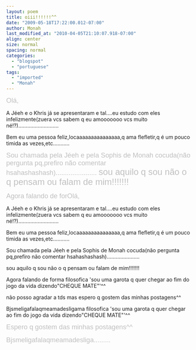 ```yaml
---
layout: poem
title: oiii!!!!!!^^
date: "2009-05-18T17:22:00.012-07:00"
author: Monah
last_modified_at: "2010-04-05T21:10:07.918-07:00"
align: center
size: normal
spacing: normal
categories:
  - "blogspot"
  - "portuguese"
tags:
  - "imported"
  - "Monah"
---
```


<span style="COLOR: rgb(255,255,255);font-family:arial;font-size:130%;color:#c0c0c0;"   >Olá,

A <span class="blsp-spelling-error" id="SPELLING_ERROR_0">Jéeh e o <span class="blsp-spelling-error" id="SPELLING_ERROR_1">Khris já se apresentaram e tal....eu estudo com eles infelizmente(<span class="blsp-spelling-error" id="SPELLING_ERROR_2">zuera <span class="blsp-spelling-error" id="SPELLING_ERROR_3">vcs sabem q eu <span class="blsp-spelling-error" id="SPELLING_ERROR_4">amooooooo <span class="blsp-spelling-error" id="SPELLING_ERROR_5">vcs muito <span class="blsp-spelling-error" id="SPELLING_ERROR_6">né!?)...........................

Bem eu uma pessoa feliz,<span class="blsp-spelling-error" id="SPELLING_ERROR_7">locaaaaaaaaaaaaaaa,q ama <span class="blsp-spelling-error" id="SPELLING_ERROR_8">flefletir,q é um pouco <span class="blsp-spelling-error" id="SPELLING_ERROR_9">timida as vezes,etc...........

<span style="COLOR: rgb(255,255,255);font-family:arial;font-size:130%;color:#c0c0c0;"   >Sou chamada pela <span class="blsp-spelling-error" id="SPELLING_ERROR_10">Jéeh e pela <span class="blsp-spelling-error" id="SPELLING_ERROR_11">Sophis de <span class="blsp-spelling-error" id="SPELLING_ERROR_12">Monah <span class="blsp-spelling-error" id="SPELLING_ERROR_13">cocuda(não pergunta <span class="blsp-spelling-error" id="SPELLING_ERROR_14">pq,prefiro não comentar <span class="blsp-spelling-error" id="SPELLING_ERROR_15">hsahashashash)......................
<span style="COLOR: rgb(255,255,255);font-family:arial;font-size:130%;color:#c0c0c0;"   >sou aquilo q sou não o q pensam ou falam de mim!!!!!!!

<p><span style="COLOR: rgb(255,255,255);font-family:arial;font-size:130%;color:#c0c0c0;"   >Agora falando de <span class="blsp-spelling-error" id="SPELLING_ERROR_16">forOlá,

A <span class="blsp-spelling-error" id="SPELLING_ERROR_17">Jéeh e o <span class="blsp-spelling-error" id="SPELLING_ERROR_18">Khris já se apresentaram e tal....eu estudo com eles infelizmente(<span class="blsp-spelling-error" id="SPELLING_ERROR_19">zuera <span class="blsp-spelling-error" id="SPELLING_ERROR_20">vcs sabem q eu <span class="blsp-spelling-error" id="SPELLING_ERROR_21">amooooooo <span class="blsp-spelling-error" id="SPELLING_ERROR_22">vcs muito <span class="blsp-spelling-error" id="SPELLING_ERROR_23">né!?)...........................

Bem eu uma pessoa feliz,<span class="blsp-spelling-error" id="SPELLING_ERROR_24">locaaaaaaaaaaaaaaa,q ama <span class="blsp-spelling-error" id="SPELLING_ERROR_25">flefletir,q é um pouco <span class="blsp-spelling-error" id="SPELLING_ERROR_26">timida as vezes,etc...........

Sou chamada pela <span class="blsp-spelling-error" id="SPELLING_ERROR_27">Jéeh e pela <span class="blsp-spelling-error" id="SPELLING_ERROR_28">Sophis de <span class="blsp-spelling-error" id="SPELLING_ERROR_29">Monah <span class="blsp-spelling-error" id="SPELLING_ERROR_30">cocuda(não pergunta <span class="blsp-spelling-error" id="SPELLING_ERROR_31">pq,prefiro não comentar <span class="blsp-spelling-error" id="SPELLING_ERROR_32">hsahashashash)......................

sou aquilo q sou não o q pensam ou falam de mim!!!!!!!

Agora falando de forma <span class="blsp-spelling-error" id="SPELLING_ERROR_33">filosofica 'sou uma garota q quer chegar ao fim do jogo da vida dizendo"CHEQUE MATE"'^^

não posso agradar a <span class="blsp-spelling-error" id="SPELLING_ERROR_34">tds mas espero q gostem das minhas <span class="blsp-spelling-error" id="SPELLING_ERROR_35">postagens^^

<span class="blsp-spelling-error" id="SPELLING_ERROR_36">Bjsmeligafalaqmeamadesligama <span class="blsp-spelling-error" id="SPELLING_ERROR_37">filosofica 'sou uma garota q quer chegar ao fim do jogo da vida dizendo"CHEQUE MATE"'^^</p><p><span style="COLOR: rgb(255,255,255);font-family:arial;font-size:130%;color:#c0c0c0;"   >Espero q gostem das minhas <span class="blsp-spelling-error" id="SPELLING_ERROR_38">postagens^^

<span style="COLOR: rgb(255,255,255);font-family:arial;" ><span style="font-size:130%;"><span style="color:#c0c0c0;"><span class="blsp-spelling-error" id="SPELLING_ERROR_39"  style="color:#c0c0c0;">Bjsmeligafalaqmeamadesliga.........
<span style="COLOR: rgb(204,102,204)"></p>